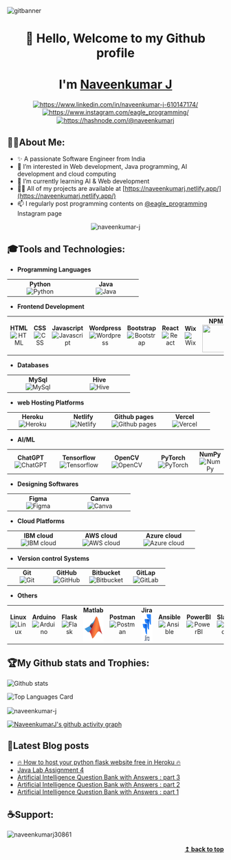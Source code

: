 <!-- Gitbanner start -->
![gitbanner](https://user-images.githubusercontent.com/70682152/196581060-0e3cc3d2-93e3-4108-82ea-920de5bcece4.gif)
<!-- Gitbanner start -->

<!-- Header start -->
<h1 align="center" id="welcome"> 👋 Hello, Welcome to my Github profile</a>
<h1 align="center">I'm <a href="https://naveenkumarj.netlify.app/" >Naveenkumar J</a></h1>
<p align="center">
<a href="https://linkedin.com/in/naveenkumar-j-610147174/" target="blank"><img align="center" src="https://www.vectorlogo.zone/logos/linkedin/linkedin-icon.svg" alt="https://www.linkedin.com/in/naveenkumar-j-610147174/" height="30" width="40" /></a>
<a href="https://instagram.com/eagle_programming/" target="blank"><img align="center" src="https://raw.githubusercontent.com/rahuldkjain/github-profile-readme-generator/master/src/images/icons/Social/instagram.svg" alt="https://www.instagram.com/eagle_programming/" height="30" width="40" /></a>
<a href="https://hashnode.com/@naveenkumarj" target="blank"><img align="center" src="https://www.vectorlogo.zone/logos/hashnode/hashnode-icon.svg" alt="https://hashnode.com/@naveenkumarj" height="30" width="40" /></a>
</p>
<img align ="right" alt "Coding" width="280" src="https://www.techbabble.zone/content/images/2021/07/46207-programmer-1.gif">
<!-- Header end -->

 <!-- GitHub About me section start -->
 ## 👨‍💻About Me:
- ✨ A passionate Software Engineer from India
- 🚀 I’m interested in Web development, Java programming, AI development and cloud computing 
- 🌱 I’m currently learning AI & Web development 
- 👨‍💻 All of my projects are available at [https://naveenkumarj.netlify.app/](https://naveenkumarj.netlify.app/)
- 📫 I regularly post programming contents on [@eagle_programming](https://www.instagram.com/eagle_programming/) Instagram page
<p align="center"> <img src="https://komarev.com/ghpvc/?username=naveenkumar-j&label=Profile%20views&color=green&style=flat" alt="naveenkumar-j" /> </p>
<!-- GitHub About me section end -->

<!-- GitHub Skills start -->
## 🎓Tools and Technologies:
- **Programming Languages**
<center>
   <table>
      <tbody>
         <tr>
            <td width="25%" align="center">
               <span><strong>Python</strong></span><br/>
               <img height="64px" width="64px" src="https://cdn.svgporn.com/logos/python.svg" alt="Python">
            </td>
            <td width="25%" align="center">
               <span><strong>Java</strong></span><br/>
               <img height="64px" width="64px" src="https://cdn.svgporn.com/logos/java.svg" alt="Java">
            </td>
         </tr>
      </tbody>
   </table>
</center>

- **Frontend Development**
<center>
   <table>
      <tbody>
         <tr>
            <td align="center">
               <span><strong>HTML</strong></span><br/>
               <img height="64px" width="64px" src="https://cdn.svgporn.com/logos/html-5.svg" alt="HTML">
            </td>
            <td align="center">
               <span><strong>CSS</strong></span><br/>
               <img height="64px" width="64px" src="https://cdn.svgporn.com/logos/css-3.svg" alt="CSS">
            </td>
            <td align="center">
               <span><strong>Javascript</strong></span><br/>
               <img height="64px" width="64px" src="https://cdn.svgporn.com/logos/javascript.svg" alt="Javascript">
            </td>
            <td align="center">
               <span><strong>Wordpress</strong></span><br/>
               <img height="64px" width="64px" src="https://www.vectorlogo.zone/logos/wordpress/wordpress-icon.svg" alt="Wordpress">
            </td>
            <td align="center">
               <span><strong>Bootstrap</strong></span><br/>
               <img height="64px" width="64px" src="https://cdn.svgporn.com/logos/bootstrap.svg" alt="Bootstrap">
            </td>
            <td align="center">
               <span><strong>React</strong></span><br/>
               <img height="64px" width="64px" src="https://cdn.svgporn.com/logos/react.svg" alt="React">
            </td>
            <td  align="center">
               <span><strong>Wix</strong></span><br/>
               <img height="64px" width="64px" src="https://www.vectorlogo.zone/logos/wix/wix-icon.svg" alt="Wix">
            </td>
            <td width="25%" align="center">
               <span><strong>NPM</strong></span><br/>
               <img height="64px" width="64px" src="https://github.com/prplx/svg-logos/blob/master/svg/npm.svg">
            </td>
            <td width="25%" align="center">
               <span><strong>Babel</strong></span><br/>
               <img height="64px" width="64px" src="https://github.com/prplx/svg-logos/blob/master/svg/babel.svg">
            </td>
         </tr>
      </tbody>
   </table>
</center>

- **Databases**
<center>
   <table>
      <tbody>
         <tr>
            <td width="25%" align="center">
               <span><strong>MySql</strong></span><br/>
               <img height="64px" width="64px" src="https://www.vectorlogo.zone/logos/mysql/mysql-horizontal.svg" alt="MySql">
            </td>
            <td width="25%" align="center">
               <span><strong>Hive</strong></span><br/>
               <img height="64px" width="64px" src="https://www.vectorlogo.zone/logos/apache_hive/apache_hive-icon.svg" alt="Hive">
            </td>
         </tr>
      </tbody>
   </table>
</center>

- **web Hosting Platforms**
<center>
   <table>
      <tbody>
         <tr>
            <td width="25%" align="center">
               <span><strong>Heroku</strong></span><br/>
               <img src="https://www.vectorlogo.zone/logos/heroku/heroku-icon.svg" alt="Heroku">
            </td>
            <td width="25%" align="center">
               <span><strong>Netlify</strong></span><br/>
               <img height="64px" width="64px" src="https://www.vectorlogo.zone/logos/netlify/netlify-icon.svg" alt="Netlify">
            </td>
            <td width="25%" align="center">
               <span><strong>Github pages</strong></span><br/>
               <img height="64px" width="64px" src="https://www.vectorlogo.zone/logos/github/github-icon.svg" alt="Github pages">
            </td>
            <td width="25%" align="center">
               <span><strong>Vercel</strong></span><br/>
               <img height="64px" width="64px" src="https://github.com/gilbarbara/logos/blob/main/logos/vercel-icon.svg" alt="Vercel">
            </td>
         </tr>
      </tbody>
   </table>
</center>

- **AI/ML**
<center>
   <table>
      <tbody>
         <tr>
          <td width="25%" align="center">
               <span><strong>ChatGPT</strong></span><br/>
               <img height="64px" width="64px" src="https://seeklogo.com/images/C/chatgpt-logo-B3C0CF3025-seeklogo.com.png" alt="ChatGPT">
            </td>
            <td width="25%" align="center">
               <span><strong>Tensorflow</strong></span><br/>
               <img src="https://www.vectorlogo.zone/logos/tensorflow/tensorflow-ar21.svg" alt="Tensorflow">
            </td>
            <td width="25%" align="center">
               <span><strong>OpenCV</strong></span><br/>
               <img height="64px" width="64px" src="https://www.vectorlogo.zone/logos/opencv/opencv-icon.svg" alt="OpenCV">
            </td>
            <td width="25%" align="center">
               <span><strong>PyTorch</strong></span><br/>
               <img height="64px" width="64px" src="https://www.vectorlogo.zone/logos/pytorch/pytorch-icon.svg" alt="PyTorch">
            </td>
            <td width="25%" align="center">
               <span><strong>NumPy</strong></span><br/>
               <img height="64px" width="64px" src="https://www.vectorlogo.zone/logos/numpy/numpy-icon.svg" alt="NumPy">
            </td>
         </tr>
      </tbody>
   </table>
</center>

- **Designing Softwares**
<center>
   <table>
      <tbody>
         <tr>
            <td width="25%" align="center">
               <span><strong>Figma</strong></span><br/>
               <img src="https://www.vectorlogo.zone/logos/figma/figma-icon.svg" alt="Figma">
            </td>
            <td width="25%" align="center">
               <span><strong>Canva</strong></span><br/>
               <img height="64px" width="64px" src="https://www.vectorlogo.zone/logos/canva/canva-icon.svg" alt="Canva">
            </td>
         </tr>
      </tbody>
   </table>
</center>

- **Cloud Platforms**
<center>
   <table>
      <tbody>
         <tr>
            <td width="25%" align="center">
               <span><strong>IBM cloud</strong></span><br/>
               <img src="https://www.vectorlogo.zone/logos/ibm_cloud/ibm_cloud-icon.svg" alt="IBM cloud">
            </td>
            <td width="25%" align="center">
               <span><strong>AWS cloud</strong></span><br/>
               <img height="64px" width="64px" src="https://www.vectorlogo.zone/logos/amazon_aws/amazon_aws-icon.svg" alt="AWS cloud">
            </td>
            <td width="25%" align="center">
               <span><strong>Azure cloud</strong></span><br/>
               <img height="64px" width="64px" src="https://www.vectorlogo.zone/logos/microsoft_azure/microsoft_azure-icon.svg" alt="Azure cloud">
            </td>
         </tr>
      </tbody>
   </table>
</center>

 - **Version control Systems**
<center>
   <table>
      <tbody>
         <tr>
            <td width="25%" align="center">
               <span><strong>Git</strong></span><br/>
               <img height="64px" width="64px" src="https://www.vectorlogo.zone/logos/git-scm/git-scm-icon.svg" alt="Git">
            </td>
            <td width="25%" align="center">
               <span><strong>GitHub</strong></span><br/>
               <img height="64px" width="64px" src="https://www.vectorlogo.zone/logos/github/github-tile.svg" alt="GitHub">
            </td>
            <td width="25%" align="center">
               <span><strong>Bitbucket</strong></span><br/>
               <img height="64px" width="64px" src="https://www.vectorlogo.zone/logos/bitbucket/bitbucket-official.svg" alt="Bitbucket">
            </td>
            <td width="25%" align="center">
               <span><strong>GitLap</strong></span><br/>
               <img height="64px" width="64px" src="https://www.vectorlogo.zone/logos/gitlab/gitlab-icon.svg" alt="GitLab">
            </td>
         </tr>
      </tbody>
   </table>
</center>

- **Others**
<center>
   <table>
      <tbody>
         <tr>
            <td width="25%" align="center">
               <span><strong>Linux</strong></span><br/>
               <img src="https://www.vectorlogo.zone/logos/linux/linux-icon.svg" alt="Linux">
            </td>
            <td width="25%" align="center">
               <span><strong>Arduino</strong></span><br/>
               <img height="64px" width="64px" src="https://www.vectorlogo.zone/logos/arduino/arduino-icon.svg" alt="Arduino">
            </td>
            <td width="25%" align="center">
               <span><strong>Flask</strong></span><br/>
               <img height="64px" width="64px" src="https://www.vectorlogo.zone/logos/pocoo_flask/pocoo_flask-icon.svg" alt="Flask">
            </td>
            <td width="25%" align="center">
               <span><strong>Matlab</strong></span><br/>
               <img height="64px" width="64px" src="https://github.com/devicons/devicon/blob/master/icons/matlab/matlab-original.svg" alt="Matlab">
            </td>
            <td width="25%" align="center">
               <span><strong>Postman</strong></span><br/>
               <img height="64px" width="64px" src="https://www.vectorlogo.zone/logos/getpostman/getpostman-icon.svg" alt="Postman">
            </td>
            <td width="25%" align="center">
               <span><strong>Jira</strong></span><br/>
               <img height="64px" width="64px" src="https://github.com/devicons/devicon/blob/master/icons/jira/jira-original-wordmark.svg" alt="Jira">
            </td>
            <td width="25%" align="center">
               <span><strong>Ansible</strong></span><br/>
               <img src="https://www.vectorlogo.zone/logos/ansible/ansible-ar21.svg" alt="Ansible">
            </td>
            <td width="25%" align="center">
               <span><strong>PowerBI</strong></span><br/>
               <img src="https://www.vectorlogo.zone/logos/microsoft_powerbi/microsoft_powerbi-icon.svg" alt="PowerBI">
            </td>
            <td width="25%" align="center">
               <span><strong>Slack</strong></span><br/>
               <img src="https://www.vectorlogo.zone/logos/slack/slack-icon.svg" alt="Slack">
            </td>
         </tr>
      </tbody>
   </table>
</center>
<!-- GitHub Skills end -->

<!-- GitHub Activity start -->
## 🏆My Github stats and Trophies:

![Github stats](https://github-readme-stats.vercel.app/api?username=naveenkumar-j&theme=radical&show_icons=true&count_private=true)

![Top Languages Card](https://github-readme-stats.vercel.app/api/top-langs/?username=naveenkumar-j&theme=radical)

<div align="left">
<p><img align="center" src="https://github-readme-streak-stats.herokuapp.com/?user=naveenkumar-j&theme=radical" alt="naveenkumar-j" /></p>
</div>

[![NaveenkumarJ's github activity graph](https://github-readme-activity-graph.vercel.app/graph?username=naveenkumar-j&bg_color=ffcfe9&color=9e4c98&line=9e4c98&point=403d3d&area=true&hide_border=true)](https://github.com/ashutosh00710/github-readme-activity-graph)
<!-- GitHub Activity end -->

<!-- BLOG-POST-LIST:START -->
## 📕Latest Blog posts
- [🔥 How to host your python flask website free in Heroku 🔥](https://naveenkumarj.hashnode.dev/how-to-host-your-python-flask-website-free-in-heroku)
- [Java Lab Assignment 4](https://naveenkumarj.hashnode.dev/java-lab-assignment-4)
- [Artificial Intelligence Question Bank with Answers : part 3](https://naveenkumarj.hashnode.dev/artificial-intelligence-question-bank-with-answers-part-3)
- [Artificial Intelligence Question Bank with Answers : part 2](https://naveenkumarj.hashnode.dev/artificial-intelligence-question-bank-with-answers-part-2)
- [Artificial Intelligence Question Bank with Answers : part 1](https://naveenkumarj.hashnode.dev/artificial-intelligence-question-bank-with-answers-part-1)
<!-- BLOG-POST-LIST:END -->
 
## ☕️Support:
<p><a href="https://ko-fi.com/naveenkumarj30861"> <img align="left" src="https://cdn.ko-fi.com/cdn/kofi3.png?v=3" height="50" width="210" alt="naveenkumarj30861" /></a></p><br><br>

<div align="right">
    <b><a href="#welcome">↥ back to top</a></b>
</div>

<!--- copyright @github.com/naveenkumar-j--->
